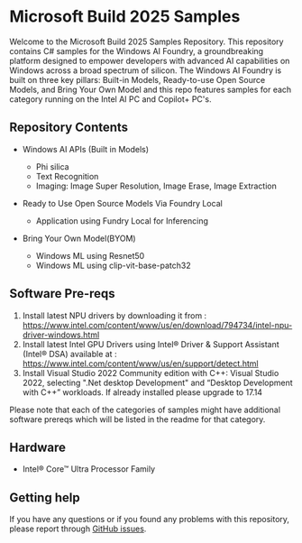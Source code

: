 # Microsoft Build 2025 Samples

Welcome to the Microsoft Build 2025 Samples Repository. This repository contains C# samples for the Windows AI Foundry, a groundbreaking platform designed to empower developers with advanced AI capabilities on Windows across a broad spectrum of silicon. The Windows AI Foundry is built on three key pillars: Built-in Models, Ready-to-use Open Source Models, and Bring Your Own Model and this repo features samples for each category running on the Intel AI PC and Copilot+ PC's.

## Repository Contents

   - Windows AI APIs (Built in Models)
      - Phi silica  
      - Text Recognition
      - Imaging: Image Super Resolution, Image Erase, Image Extraction

   - Ready to Use Open Source Models Via Foundry Local
      - Application using Fundry Local for Inferencing

   - Bring Your Own Model(BYOM)
      - Windows ML using Resnet50 
      - Windows ML using clip-vit-base-patch32 

## Software Pre-reqs
1. Install latest NPU drivers by downloading it from : https://www.intel.com/content/www/us/en/download/794734/intel-npu-driver-windows.html
2. Install latest Intel GPU Drivers using Intel® Driver & Support Assistant (Intel® DSA) available at : https://www.intel.com/content/www/us/en/support/detect.html
3. Install Visual Studio 2022 Community edition with C++: Visual Studio 2022, selecting  ".Net desktop Development" and “Desktop Development with C++” workloads. If already installed please upgrade to 17.14

Please note that each of the categories of samples might have additional software prereqs which will be listed in the readme for that category.

## Hardware
- Intel® Core™ Ultra Processor Family

##  Getting help

If you have any questions or if you found any problems with this repository, please report through [GitHub issues](https://github.com/intel/Microsoft-Build2025-Samples/issues).

